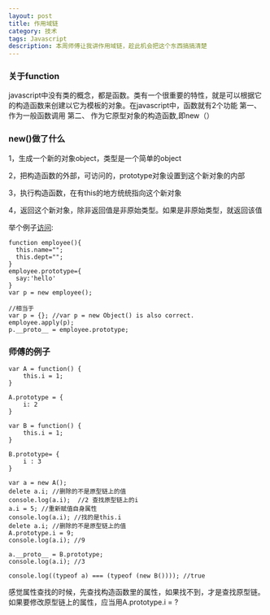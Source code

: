```yaml
---
layout: post
title: 作用域链
category: 技术
tags: Javascript
description: 本周师傅让我讲作用域链，趁此机会把这个东西搞搞清楚
---
```


### 关于function
javascript中没有类的概念，都是函数。类有一个很重要的特性，就是可以根据它的构造函数来创建以它为模板的对象。在javascript中，函数就有2个功能
第一、 作为一般函数调用
第二、 作为它原型对象的构造函数,即new（）

### new()做了什么
1，生成一个新的对象object，类型是一个简单的object

2，把构造函数的外部，可访问的，prototype对象设置到这个新对象的内部

3，执行构造函数，在有this的地方统统指向这个新对象

4，返回这个新对象，除非返回值是非原始类型。如果是非原始类型，就返回该值

举个例子[访问](http://www.cnblogs.com/leo-penguin/archive/2010/03/20/1689048.html):

	function employee(){
      this.name="";
      this.dept="";
	}
	employee.prototype={
      say:'hello'
	}
	var p = new employee();
	
	//相当于
	var p = {}; //var p = new Object() is also correct.
	employee.apply(p);
	p.__proto__ = employee.prototype;

### 师傅的例子

	var A = function() {
    	this.i = 1;
	}

	A.prototype = {
    	i: 2
	}

	var B = function() {
    	this.i = 1;
	}

	B.prototype= {
    	i : 3
	}

	var a = new A();
	delete a.i; //删除的不是原型链上的值
	console.log(a.i);  //2 查找原型链上的i
	a.i = 5; //重新赋值自身属性
	console.log(a.i); //找的是this.i
	delete a.i; //删除的不是原型链上的值
	A.prototype.i = 9;
	console.log(a.i); //9

	a.__proto__ = B.prototype;
	console.log(a.i); //3

	console.log((typeof a) === (typeof (new B()))); //true
	
感觉属性查找的时候，先查找构造函数里的属性，如果找不到，才是查找原型链。如果要修改原型链上的属性，应当用A.prototype.i = ?
	
